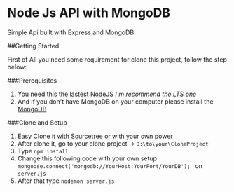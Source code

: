 # Node Js API with MongoDB

Simple Api built with Express and MongoDB


##Getting Started

First of All you need some requirement for clone this project, follow the step below:

###Prerequisites

1. You need this the lastest [NodeJS](https://nodejs.org/en/download/) *I'm recommend the LTS one*
2. And if you don't have MongoDB on your computer please install the [MongoDB](https://www.mongodb.com/download-center?jmp=nav#community)

###Clone and Setup

1. Easy Clone it with [Sourcetree](https://www.sourcetreeapp.com/) or with your own power
2. After clone it, go to your clone project -> ```D:\to\your\CloneProject```
3. Type ```npm install```
4. Change this following code with your own setup ```mongoose.connect('mongodb://YourHost:YourPort/YourDB'); ``` on  ```server.js```
5. After that type ```nodemon server.js```